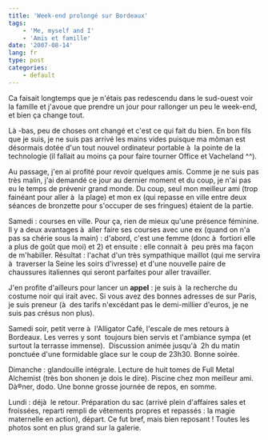 ```yaml
---
title: 'Week-end prolongé sur Bordeaux'
tags:
    - 'Me, myself and I'
    - 'Amis et famille'
date: '2007-08-14'
lang: fr
type: post
categories:
    - default
---
```


Ca faisait longtemps que je n'étais pas redescendu dans le sud-ouest voir la famille et j'avoue que prendre un jour pour rallonger un peu le week-end, et bien ça change tout.

Là -bas, peu de choses ont changé et c'est ce qui fait du bien. En bon fils que je suis, je ne suis pas arrivé les mains vides puisque ma môman est désormais dotée d'un tout nouvel ordinateur portable&nbsp;à  la pointe de la technologie&nbsp;(il fallait au moins ça pour faire tourner&nbsp;Office et Vacheland ^^).

Au passage, j'en ai profité pour revoir quelques amis. Comme je ne suis pas très malin, j'ai demandé ce jour au dernier moment et du coup, je n'ai pas eu le temps de prévenir grand monde. Du coup, seul mon meilleur ami (trop fainéant pour aller à  la plage) et mon ex (qui repasse en ville entre deux séances de bronzette pour s'occuper de ses fringues) étaient de la partie.

Samedi&nbsp;: courses en ville. Pour ça, rien de mieux qu'une présence féminine. Il y a deux avantages à  aller faire ses courses avec une ex (quand on n'a pas sa chérie sous la main)&nbsp;:&nbsp;d'abord, c'est une femme (donc à  fortiori elle a plus de go&ucirc;t que moi) et 2)&nbsp;et&nbsp;ensuite&nbsp;:&nbsp;elle connait à  peu près ma façon de m'habiller. Résultat&nbsp;: l'achat d'un très sympathique maillot (qui me servira à  traverser la Seine les soirs d'ivresse) et d'une nouvelle paire de chaussures italiennes qui seront parfaites pour aller travailler.

J'en profite d'ailleurs pour lancer un **appel**&nbsp;: je suis à  la recherche du costume noir qui irait avec. Si vous avez des bonnes adresses de&nbsp;sur Paris, je suis preneur (à  des tarifs n'excédant pas le demi-millier d'euros, je ne suis pas crésus non plus).

Samedi soir, petit verre à  l'Alligator Café, l'escale de mes retours à  Bordeaux. Les verres y sont&nbsp; toujours bien servis et l'ambiance sympa (et surtout la terrasse immense).&nbsp; Discussion animée jusqu'à  2h du matin ponctuée d'une formidable glace sur le coup de 23h30\. Bonne soirée.

Dimanche&nbsp;: glandouille intégrale. Lecture de huit tomes de Full Metal Alchemist (très bon shonen je dois le dire). Piscine chez mon meilleur ami. Dà®ner, dodo. Une bonne grosse journée de repos, en somme.

Lundi&nbsp;: déjà  le retour. Préparation du sac (arrivé plein d'affaires sales et froissées, reparti rempli de vêtements propres et repassés&nbsp;: la magie maternelle en action), départ. Ce fut bref, mais bien reposant&nbsp;! Toutes les photos sont en plus grand sur la galerie.
